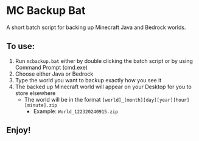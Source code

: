# MC Backup Bat
A short batch script for backing up Minecraft Java and Bedrock worlds.

## To use:
1. Run `mcbackup.bat` either by double clicking the batch script or by using Command Prompt (cmd.exe)
2. Choose either Java or Bedrock
3. Type the world you want to backup exactly how you see it
4. The backed up Minecraft world will appear on your Desktop for you to store elsewhere
   - The world will be in the format `[world]_[month][day][year][hour][minute].zip`
     - Example: `World_122320240915.zip`

## Enjoy!
